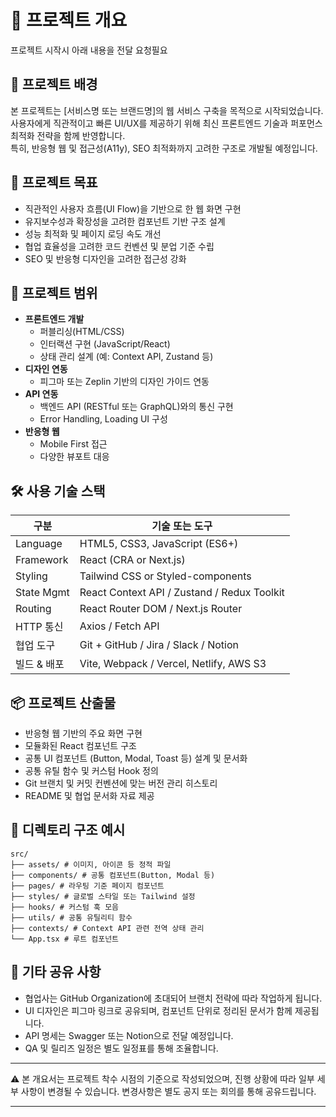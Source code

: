 # 📌 프로젝트 개요
프로젝트 시작시 아래 내용을 전달 요청필요

## 🧩 프로젝트 배경
본 프로젝트는 [서비스명 또는 브랜드명]의 웹 서비스 구축을 목적으로 시작되었습니다.  
사용자에게 직관적이고 빠른 UI/UX를 제공하기 위해 최신 프론트엔드 기술과 퍼포먼스 최적화 전략을 함께 반영합니다.  
특히, 반응형 웹 및 접근성(A11y), SEO 최적화까지 고려한 구조로 개발될 예정입니다.

## 🎯 프로젝트 목표
- 직관적인 사용자 흐름(UI Flow)을 기반으로 한 웹 화면 구현
- 유지보수성과 확장성을 고려한 컴포넌트 기반 구조 설계
- 성능 최적화 및 페이지 로딩 속도 개선
- 협업 효율성을 고려한 코드 컨벤션 및 분업 기준 수립
- SEO 및 반응형 디자인을 고려한 접근성 강화

## 🧭 프로젝트 범위
- **프론트엔드 개발**
  - 퍼블리싱(HTML/CSS)
  - 인터랙션 구현 (JavaScript/React)
  - 상태 관리 설계 (예: Context API, Zustand 등)
- **디자인 연동**
  - 피그마 또는 Zeplin 기반의 디자인 가이드 연동
- **API 연동**
  - 백엔드 API (RESTful 또는 GraphQL)와의 통신 구현
  - Error Handling, Loading UI 구성
- **반응형 웹**
  - Mobile First 접근
  - 다양한 뷰포트 대응

## 🛠️ 사용 기술 스택

| 구분       | 기술 또는 도구                    |
|------------|----------------------------------|
| Language   | HTML5, CSS3, JavaScript (ES6+)   |
| Framework  | React (CRA or Next.js)           |
| Styling    | Tailwind CSS or Styled-components |
| State Mgmt | React Context API / Zustand / Redux Toolkit |
| Routing    | React Router DOM / Next.js Router |
| HTTP 통신   | Axios / Fetch API                |
| 협업 도구    | Git + GitHub / Jira / Slack / Notion |
| 빌드 & 배포 | Vite, Webpack / Vercel, Netlify, AWS S3 |

## 📦 프로젝트 산출물
- 반응형 웹 기반의 주요 화면 구현
- 모듈화된 React 컴포넌트 구조
- 공통 UI 컴포넌트 (Button, Modal, Toast 등) 설계 및 문서화
- 공통 유틸 함수 및 커스텀 Hook 정의
- Git 브랜치 및 커밋 컨벤션에 맞는 버전 관리 히스토리
- README 및 협업 문서화 자료 제공

## 📁 디렉토리 구조 예시
```
src/
├── assets/ # 이미지, 아이콘 등 정적 파일 
├── components/ # 공통 컴포넌트(Button, Modal 등) 
├── pages/ # 라우팅 기준 페이지 컴포넌트 
├── styles/ # 글로벌 스타일 또는 Tailwind 설정 
├── hooks/ # 커스텀 훅 모음 
├── utils/ # 공통 유틸리티 함수 
├── contexts/ # Context API 관련 전역 상태 관리 
└── App.tsx # 루트 컴포넌트
```

## 🔗 기타 공유 사항
- 협업사는 GitHub Organization에 초대되어 브랜치 전략에 따라 작업하게 됩니다.
- UI 디자인은 피그마 링크로 공유되며, 컴포넌트 단위로 정리된 문서가 함께 제공됩니다.
- API 명세는 Swagger 또는 Notion으로 전달 예정입니다.
- QA 및 릴리즈 일정은 별도 일정표를 통해 조율합니다.

---

⚠️ 본 개요서는 프로젝트 착수 시점의 기준으로 작성되었으며,
   진행 상황에 따라 일부 세부 사항이 변경될 수 있습니다.
   변경사항은 별도 공지 또는 회의를 통해 공유드립니다.

---